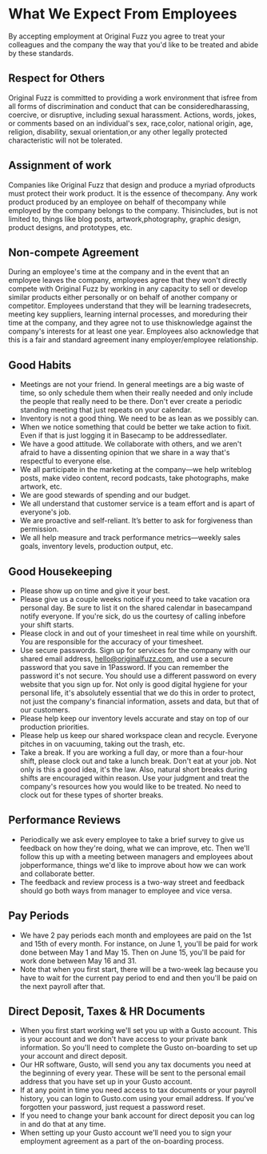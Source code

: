 # What We Expect From Employees
By accepting employment at Original Fuzz you agree to treat your colleagues and the company the way that you'd like to be treated and abide by these standards.

## Respect for Others
Original​ ​Fuzz​ ​is​ ​committed​ ​to​ ​providing​ ​a​ ​work​ ​environment that​ ​is​ ​free​ ​from​ ​all​ ​forms​ ​of​ ​discrimination​ ​and​ ​conduct that​ ​can​ ​be​ ​considered​ ​harassing,​ ​coercive,​ ​or​ ​disruptive, including​ ​sexual​ ​harassment.​ ​​ ​Actions,​ ​words,​ ​jokes,​ ​or comments​ ​based​ ​on​ ​an​ ​individual's​ ​sex,​ ​race,​ ​color, national​ ​origin,​ ​age,​ ​religion,​ ​disability,​ ​sexual orientation,​ ​or​ ​any​ ​other​ ​legally​ ​protected​ ​characteristic will​ ​not​ ​be​ ​tolerated.

## Assignment of work
Companies​ ​like​ ​Original​ ​Fuzz​ ​that​ ​design​ ​and​ ​produce​ ​a myriad​ ​of​ ​products​ ​must​ ​protect​ ​their​ ​work​ ​product.​ ​It​ ​is the​ ​essence​ ​of​ ​the​ ​company.​ ​Any​ ​work​ ​product​ ​produced​ ​by​ ​an employee​ ​on​ ​behalf​ ​of​ ​the​ ​company​ ​while​ ​employed​ ​by​ ​the company​ ​belongs​ ​to​ ​the​ ​company.​ ​This​ ​includes,​ ​but​ ​is​ ​not limited​ ​to,​ ​things​ ​like​ ​blog​ ​posts,​ ​artwork,​ ​photography, graphic​ ​design,​ ​product​ ​designs,​ ​and​ ​prototypes,​ ​etc.

## Non-compete Agreement
During an employee's time at the company and in​ ​the​ ​event​ ​that​ ​an​ ​employee​ ​leaves​ ​the​ ​company,​ employees agree​ ​that​ ​they​ ​won't​ ​directly​ ​compete​ ​with​ ​Original​ ​Fuzz by​ working in any capacity to sell or develop ​similar​ ​products​ ​either​ ​personally​ ​or​ ​on​ ​behalf of​ ​another​ ​company​ ​or​ ​competitor. ​Employees​ ​understand​ ​that they​ ​will​ ​be​ ​learning​ ​trade​ ​secrets,​ ​meeting​ ​key​ ​suppliers, learning​ ​internal​ ​processes,​ ​and​ ​more​ ​during​ ​their​ ​time​ ​at the​ ​company,​ ​and​ ​they​ ​agree​ ​not​ ​to​ use​ ​this​ ​knowledge against​ ​the​ ​company's​ ​interests​ ​for​ ​at​ ​least​ ​one​ ​year. Employees​ ​also​ ​acknowledge​ ​that​ ​this​ ​is​ ​a​ ​fair​ ​and​ ​standard agreement​ ​in​ ​any​ ​employer/employee​ ​relationship.

## Good Habits
* Meetings are not your friend. In general meetings are a big waste of time, so only schedule them when their really needed and only include the people that really need to be there. Don't ever create a periodic standing meeting that just repeats on your calendar.
* Inventory is not a good thing. We need to be as lean as we possibly can.
* When​ ​we​ ​notice​ ​something​ ​that​ ​could​ ​be​ ​better​ ​we​ ​take action​ ​to​ ​fix​ ​it.​ ​Even​ ​if​ ​that​ ​is​ ​just​ ​logging​ ​it​ ​in Basecamp​ ​to​ ​be​ ​addressed​ ​later.
* We​ ​have​ ​a​ ​good​ ​attitude.​ ​We​ ​collaborate​ ​with​ ​others,​ ​and​ ​we aren't​ ​afraid​ ​to​ ​have​ ​a​ ​dissenting​ ​opinion​ ​that​ ​we​ ​share​ ​in a​ ​way​ ​that's​ ​respectful​ ​to​ ​everyone​ ​else.
* We​ ​all​ ​participate​ ​in​ ​the​ ​marketing​ ​at​ ​the​ ​company—we​ ​help write​ ​blog​ ​posts,​ ​make​ ​video​ ​content,​ ​record​ ​podcasts,​ ​take photographs,​ ​make​ ​artwork,​ ​etc.
* We​ ​are​ ​good​ ​stewards​ ​of​ ​spending​ ​and​ ​our​ ​budget.
* We​ ​all​ ​understand​ ​that​ ​customer​ ​service​ ​is​ ​a​ ​team​ ​effort and​ ​is​ ​a​ ​part​ ​of​ ​everyone's​ ​job.
* We​ ​are​ ​proactive​ ​and​ ​self-reliant.​ ​It’s​ ​better​ ​to​ ​ask​ ​for forgiveness​ ​than​ ​permission.
* We​ ​all​ ​help​ ​measure​ ​and​ ​track​ ​performance​ ​metrics—weekly sales​ ​goals,​ ​inventory​ ​levels,​ ​production​ ​output,​ ​etc.

## Good Housekeeping
* Please​ ​show​ ​up​ ​on​ ​time​ ​and​ ​give​ ​it​ ​your​ ​best.
* Please​ ​give​ ​us​ ​a​ ​couple​ ​weeks​ ​notice​ ​if​ ​you​ ​need​ ​to​ ​take vacation​ ​or​ ​a​ ​personal​ ​day.​ ​Be​ ​sure​ ​to​ ​list​ ​it​ ​on​ ​the shared​ ​calendar​ ​in​ ​basecamp​ ​and​ ​notify​ ​everyone.​ ​If​ ​you're sick,​ ​do​ ​us​ ​the​ ​courtesy​ ​of​ ​calling​ ​in​ ​before​ ​your​ ​shift starts.
* Please​ ​clock​ ​in​ ​and​ ​out​ ​of​ ​your​ ​timesheet​ ​in​ ​real​ ​time while​ ​on​ ​your​ ​shift. You are responsible for the accuracy of your timesheet.
* Use secure passwords. Sign up for services for the company with our shared email address, hello@originalfuzz.com, and use a secure password that you save in 1Password. If you can remember the password it's not secure. You should use a different password on every website that you sign up for. Not only is good digital hygiene for your personal life, it's absolutely essential that we do this in order to protect, not just the company's financial information, assets and data, but that of our customers.
* Please​ ​help​ ​keep​ ​our​ ​inventory​ ​levels​ ​accurate​ ​and​ stay on top of our production priorities.
* Please​ ​help​ ​us​ ​keep​ ​our​ ​shared​ ​workspace​ ​clean and recycle.​ ​Everyone pitches​ ​in​ ​on​ ​vacuuming,​ ​taking​ ​out​ ​the​ ​trash,​ ​etc.
* Take a break. If you are working a full day, or more than a four-hour shift, please clock out and take a lunch break. Don't eat at your job. Not only is this a good idea, it's the law. Also, natural short breaks during shifts are encouraged within reason. Use your judgment and treat the company's resources how you would like to be treated. No need to clock out for these types of shorter breaks.

## Performance Reviews
* Periodically​ ​we​ ​ask​ ​every​ ​employee​ ​to​ ​take​ ​a​ ​brief​ ​survey to​ ​give​ ​us​ ​feedback​ ​on​ ​how​ ​they're​ ​doing,​ ​what​ ​we​ ​can improve,​ ​etc.​ ​Then​ ​we'll​ ​follow​ ​this​ ​up​ ​with​ ​a​ ​meeting between​ ​managers​ ​and​ ​employees​ ​about​ ​job​ ​performance, things​ ​we'd​ ​like​ ​to​ ​improve​ ​about​ ​how​ ​we​ ​can​ ​work​ ​and collaborate​ ​better.
* The​ ​feedback​ ​and​ ​review​ ​process​ ​is​ ​a​ ​two-way​ ​street​ ​and feedback​ ​should​ ​go​ ​both​ ​ways​ ​from​ ​manager​ ​to​ ​employee​ ​and vice​ ​versa.

## Pay Periods
* We have 2 pay periods each month and employees are paid on the 1st and 15th of every month. For instance, on June 1, you'll be paid for work done between May 1 and May 15. Then on June 15, you'll be paid for work done between May 16 and 31.
* Note that when you first start, there will be a two-week lag because you have to wait for the current pay period to end and then you'll be paid on the next payroll after that.

## Direct Deposit, Taxes & HR Documents
* When you first start working we'll set you up with a Gusto account. This is your account and we don't have access to your private bank information. So you'll need to complete the Gusto on-boarding to set up your account and direct deposit.
* Our HR software, Gusto, will send you any tax documents you need at the beginning of every year. These will be sent to the personal email address that you have set up in your Gusto account.
* If at any point in time you need access to tax documents or your payroll history, you can login to Gusto.com using your email address. If you've forgotten your password, just request a password reset.
* If you need to change your bank account for direct deposit you can log in and do that at any time.
* When setting up your Gusto account we'll need you to sign your employment agreement as a part of the on-boarding process.
